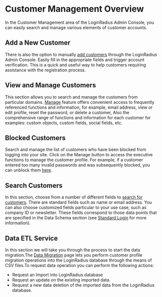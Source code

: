 # Customer Management Overview

In the Customer Management area of the LoginRadius Admin Console, you can easily search and manage various elements of customer accounts.

## Add a New Customer

There is also the option to manually [add customers](/customer-management/add-a-new-customer/) through the LoginRadius Admin Console. Easily fill in the appropriate fields and trigger account verification. This is a quick and useful way to help customers requiring assistance with the registration process.

## View and Manage Customers

This section allows you to search and manage the customers from particular domains. [Manage](/customer-management/profile-view/) feature offers convenient access to frequently referenced functions and information, for example, email address, view or edit profile, reset the password, or delete a customer, Also the comprehensive range of functions and information for each customer for examples: custom objects, custom fields, social fields, etc.

## Blocked Customers

Search and manage the list of customers who have been blocked from logging into your site. Click on the Manage button to access the executive functions to manage the customer profile. For example, if a customer entered too many invalid passwords and was subsequently blocked, you can unblock them [here](/customer-management/blocked-customer/).

## Search Customers

In this section, choose from a number of different fields to [search for customers](/customer-management/search-customers). There are standard fields such as name or email address. You can also choose customized fields particular to your use case, such as company ID or newsletter. These fields correspond to those data points that are specified in the Data Schema section (see [Standard Login](/authentication/quick-start/standard-login/) for more information).

## Data ETL Service

In this section we will take you through the process to start the data migration.The [Data Migration](/customer-management/data-etl-service/#datamigrationguide0) page lets you perform customer profile migration operations into the LoginRadius database through the means of CSV files.To request data operation you can perform the following actions:
- Request an Import into LoginRadius database
- Request an update on the existing imported data.
- Request a new data deletion of the imported data from the LoginRadius database.
